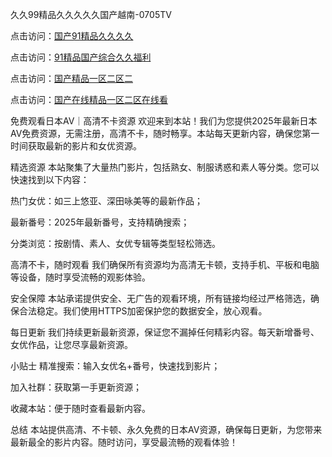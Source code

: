久久99精品久久久久久国产越南-0705TV

点击访问：<a href="https://tfda.pages.dev/">国产91精品久久久久</a>

点击访问：<a href="https://bsdf-5f5.pages.dev/">91精品国产综合久久福利</a>

点击访问：<a href="https://cfad.pages.dev/">国产精品一区二区二</a>

点击访问：<a href="https://fdhf-454.pages.dev/">国产在线精品一区二区在线看</a>


免费观看日本AV｜高清不卡资源
欢迎来到本站！我们为您提供2025年最新日本AV免费资源，无需注册，高清不卡，随时畅享。本站每天更新内容，确保您第一时间获取最新的影片和女优资源。

精选资源
本站聚集了大量热门影片，包括熟女、制服诱惑和素人等分类。您可以快速找到以下内容：

热门女优：如三上悠亚、深田咏美等的最新作品；

最新番号：2025年最新番号，支持精确搜索；

分类浏览：按剧情、素人、女优专辑等类型轻松筛选。

高清不卡，随时观看
我们确保所有资源均为高清无卡顿，支持手机、平板和电脑等设备，随时享受流畅的观影体验。

安全保障
本站承诺提供安全、无广告的观看环境，所有链接均经过严格筛选，确保合法稳定。我们使用HTTPS加密保护您的数据安全，放心观看。

每日更新
我们持续更新最新资源，保证您不漏掉任何精彩内容。每天新增番号、女优作品，让您尽享最新资源。

小贴士
精准搜索：输入女优名+番号，快速找到影片；

加入社群：获取第一手更新资源；

收藏本站：便于随时查看最新内容。

总结
本站提供高清、不卡顿、永久免费的日本AV资源，确保每日更新，为您带来最新最全的影片内容。随时访问，享受最流畅的观看体验！








<span style="display:none;">[Canonical link]( https://github.com/bb20250705/56789 ）</span>
